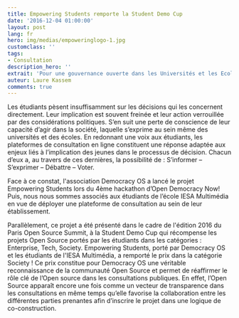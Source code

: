 ```yaml
---
title: Empowering Students remporte la Student Demo Cup
date: '2016-12-04 01:00:00'
layout: post
lang: fr
hero: img/medias/empoweringlogo-1.jpg
customclass: ''
tags:
- Consultation
description_hero: ''
extrait: 'Pour une gouvernance ouverte dans les Universités et les Ecoles '
auteur: Laure Kassem
comments: true
---
```

Les étudiants pèsent insuffisamment sur les décisions qui les concernent directement. Leur implication est souvent freinée et leur action verrouillée par des considérations politiques. S’en suit une perte de conscience de leur capacité d’agir dans la société, laquelle s’exprime au sein même des universités et des écoles. En redonnant une voix aux étudiants, les plateformes de consultation en ligne constituent une réponse adaptée aux enjeux liés à l’implication des jeunes dans le processus de décision. Chacun d’eux a, au travers de ces dernières, la possibilité de : S’informer – S’exprimer – Débattre – Voter.

Face à ce constat, l'association Democracy OS a lancé le projet Empowering Students lors du 4ème hackathon d’Open Democracy Now! Puis, nous nous sommes associés aux étudiants de l’école IESA Multimédia en vue de déployer une plateforme de consultation au sein de leur établissement.  

Parallèlement, ce projet a été présenté dans le cadre de l'édition 2016 du Paris Open Source Summit, à la Student Demo Cup qui récompense les projets Open Source portés par les étudiants dans les catégories : Enterprise, Tech, Society. Empowering Students, porté par Democracy OS et les étudiants de l'IESA Multimédia, a remporté le prix dans la catégorie Society ! Ce prix constitue pour Democracy OS une véritable reconnaissance de la communauté Open Source et permet de réaffirmer le rôle clé de l’Open source dans les consultations publiques. En effet, l’Open Source apparaît encore une fois comme un vecteur de transparence dans les consultations en même temps qu’elle favorise la collaboration entre les différentes parties prenantes afin d’inscrire le projet dans une logique de co-construction.